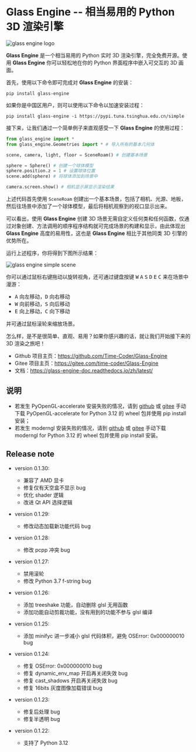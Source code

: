 # Glass Engine -- 相当易用的 Python 3D 渲染引擎

![glass engine logo](https://gitee.com/time-coder/Glass-Engine/raw/main/glass_engine/images/glass_engine_logo256.png)

**Glass Engine** 是一个相当易用的 Python 实时 3D 渲染引擎，完全免费开源。使用 **Glass Engine** 你可以轻松地在你的 Python 界面程序中嵌入可交互的 3D 画面。

首先，使用以下命令即可完成对 **Glass Engine** 的安装：

```
pip install glass-engine
```

如果你是中国区用户，则可以使用以下命令以加速安装过程：

```
pip install glass-engine -i https://pypi.tuna.tsinghua.edu.cn/simple
```

接下来，让我们通过一个简单例子来直观感受一下 **Glass Engine** 的使用过程：

```python
from glass_engine import *
from glass_engine.Geometries import * # 导入所有的基本几何体

scene, camera, light, floor = SceneRoam() # 创建基本场景

sphere = Sphere() # 创建一个球体模型
sphere.position.z = 1 # 设置球体位置
scene.add(sphere) # 将球体添加到场景中

camera.screen.show() # 相机显示屏显示渲染结果
```

上述代码首先使用 ``SceneRoam`` 创建出一个基本场景，包括了相机、光源、地板，然后往场景中添加了一个球体模型，最后将相机观察到的视口显示出来。

可以看出，使用 **Glass Engine** 创建 3D 场景无需自定义任何类和任何函数，仅通过对象创建、方法调用的顺序程序结构就可完成场景的构建和显示，由此体现出 **Glass Engine** 高度的易用性，这也是 **Glass Engine** 相比于其他同类 3D 引擎的优势所在。

运行上述程序，你将得到下图所示结果：

![glass engine simple scene](https://gitee.com/time-coder/Glass-Engine/raw/main/glass_engine/images/start.png)

你可以通过鼠标右键拖动以旋转视角，还可通过键盘按键 <kbd>W</kbd> <kbd>A</kbd> <kbd>S</kbd> <kbd>D</kbd> <kbd>E</kbd> <kbd>C</kbd> 来在场景中漫游：

* <kbd>A</kbd> 向左移动，<kbd>D</kbd> 向右移动
* <kbd>W</kbd> 向前移动，<kbd>S</kbd> 向后移动
* <kbd>E</kbd> 向上移动，<kbd>C</kbd> 向下移动

并可通过鼠标滚轮来缩放场景。

怎么样，是不是很简单、直观、易用？如果你感兴趣的话，就让我们开始接下来的 3D 渲染之旅吧！

* Github 项目主页：<https://github.com/Time-Coder/Glass-Engine>
* Gitee 项目主页：<https://gitee.com/time-coder/Glass-Engine>
* 文档：<https://glass-engine-doc.readthedocs.io/zh/latest/>

## 说明
* 若发生 PyOpenGL-accelerate 安装失败的情况，请到 [github](https://github.com/Time-Coder/Glass-Engine/tree/main/PyOpenGL-accelerate) 或 [gitee](https://gitee.com/time-coder/Glass-Engine/tree/main/PyOpenGL-accelerate) 手动下载 PyOpenGL-accelerate for Python 3.12 的 wheel 包并使用 pip install 安装；
* 若发生 moderngl 安装失败的情况，请到 [github](https://github.com/Time-Coder/Glass-Engine/tree/main/moderngl) 或 [gitee](https://gitee.com/time-coder/Glass-Engine/tree/main/moderngl) 手动下载 moderngl for Python 3.12 的 wheel 包并使用 pip install 安装。

## Release note

* version 0.1.30:
    * 兼容了 AMD 显卡
    * 修复仅有天空盒不显示 bug
    * 优化 shader 逻辑
    * 改进 Qt API 选择逻辑

* version 0.1.29:
    * 修改动态加载新功能代码 bug

* version 0.1.28:
    * 修改 pcpp 冲突 bug

* version 0.1.27:
    * 禁用滚轮
    * 修改 Python 3.7 f-string bug

* version 0.1.26:
    * 添加 treeshake 功能，自动删除 glsl 无用函数
    * 添加功能自动剪裁功能，没有用到的功能不参与 glsl 编译

* version 0.1.25:
    * 添加 minifyc 进一步减小 glsl 代码体积，避免 OSError: 0x000000010 bug

* version 0.1.24:
    * 修复 OSError: 0x000000010 bug
    * 修复 dynamic_env_map 开启再关闭失效 bug
    * 修复 cast_shadows 开启再关闭失效 bug
    * 修复 16bits 灰度图像加载错误 bug

* version 0.1.23:
    * 修复后处理 bug
    * 修复半透明 bug

* version 0.1.22:
    * 支持了 Python 3.12
